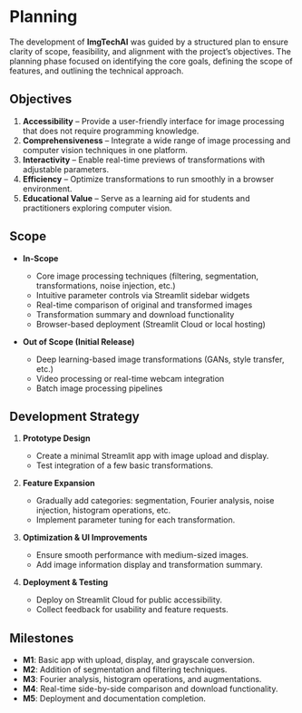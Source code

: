 # Planning

The development of **ImgTechAI** was guided by a structured plan to ensure clarity of scope, feasibility, and alignment with the project’s objectives. The planning phase focused on identifying the core goals, defining the scope of features, and outlining the technical approach.

## Objectives

1. **Accessibility** – Provide a user-friendly interface for image processing that does not require programming knowledge.
2. **Comprehensiveness** – Integrate a wide range of image processing and computer vision techniques in one platform.
3. **Interactivity** – Enable real-time previews of transformations with adjustable parameters.
4. **Efficiency** – Optimize transformations to run smoothly in a browser environment.
5. **Educational Value** – Serve as a learning aid for students and practitioners exploring computer vision.

## Scope

* **In-Scope**

  * Core image processing techniques (filtering, segmentation, transformations, noise injection, etc.)
  * Intuitive parameter controls via Streamlit sidebar widgets
  * Real-time comparison of original and transformed images
  * Transformation summary and download functionality
  * Browser-based deployment (Streamlit Cloud or local hosting)

* **Out of Scope (Initial Release)**

  * Deep learning-based image transformations (GANs, style transfer, etc.)
  * Video processing or real-time webcam integration
  * Batch image processing pipelines

## Development Strategy

1. **Prototype Design**

   * Create a minimal Streamlit app with image upload and display.
   * Test integration of a few basic transformations.

2. **Feature Expansion**

   * Gradually add categories: segmentation, Fourier analysis, noise injection, histogram operations, etc.
   * Implement parameter tuning for each transformation.

3. **Optimization & UI Improvements**

   * Ensure smooth performance with medium-sized images.
   * Add image information display and transformation summary.

4. **Deployment & Testing**

   * Deploy on Streamlit Cloud for public accessibility.
   * Collect feedback for usability and feature requests.

## Milestones

* **M1**: Basic app with upload, display, and grayscale conversion.
* **M2**: Addition of segmentation and filtering techniques.
* **M3**: Fourier analysis, histogram operations, and augmentations.
* **M4**: Real-time side-by-side comparison and download functionality.
* **M5**: Deployment and documentation completion.
